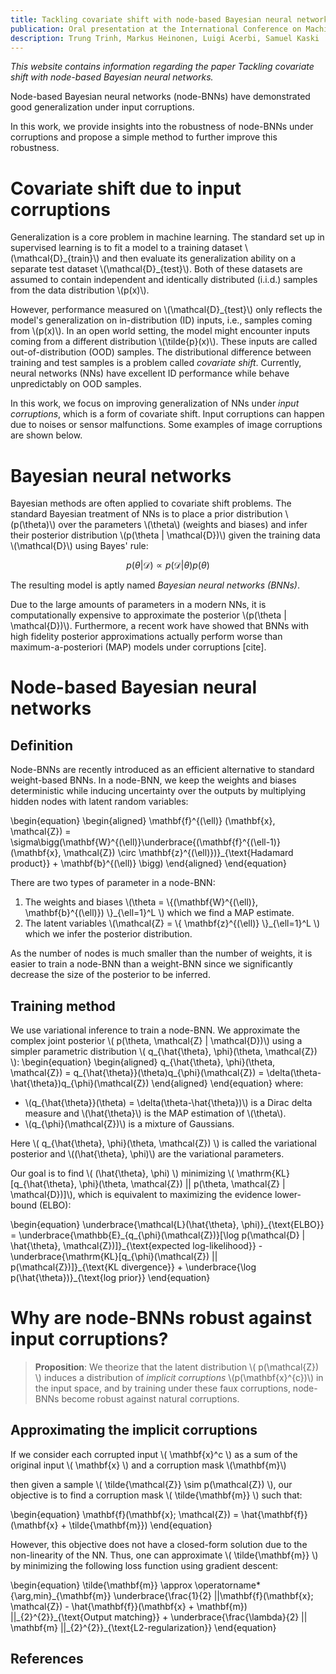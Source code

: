 ```yaml
---
title: Tackling covariate shift with node-based Bayesian neural networks
publication: Oral presentation at the International Conference on Machine Learning (ICML) 2022
description: Trung Trinh, Markus Heinonen, Luigi Acerbi, Samuel Kaski
---
```


*This website contains information regarding the paper Tackling covariate shift with node-based Bayesian neural networks.*

Node-based Bayesian neural networks (node-BNNs) have demonstrated good generalization under input corruptions.

In this work, we provide insights into the robustness of node-BNNs under corruptions and propose a simple method to further improve this robustness.

# Covariate shift due to input corruptions
Generalization is a core problem in machine learning.
The standard set up in supervised learning is to fit a model to a training dataset \\(\mathcal{D}\_{train}\\) and then evaluate its generalization ability on a separate test dataset \\(\mathcal{D}\_{test}\\). Both of these datasets are assumed to contain independent and identically distributed (i.i.d.) samples from the data distribution \\(p(x)\\).

However, performance measured on \\(\mathcal{D}\_{test}\\) only reflects the model's generalization on in-distribution (ID) inputs, i.e., samples coming from \\(p(x)\\). In an open world setting, the model might encounter inputs coming from a different distribution \\(\tilde{p}(x)\\). These inputs are called out-of-distribution (OOD) samples.
The distributional difference between training and test samples is a problem called *covariate shift*.
Currently, neural networks (NNs) have excellent ID performance while behave unpredictably on OOD samples.

In this work, we focus on improving generalization of NNs under *input corruptions*, which is a form of covariate shift.
Input corruptions can happen due to noises or sensor malfunctions.
Some examples of image corruptions are shown below.

# Bayesian neural networks
Bayesian methods are often applied to covariate shift problems.
The standard Bayesian treatment of NNs is to place a prior distribution \\(p(\theta)\\) over the parameters \\(\theta\\) (weights and biases) and infer their posterior distribution \\(p(\theta \| \mathcal{D})\\) given the training data \\(\mathcal{D}\\) using Bayes' rule:

$$p(\theta | \mathcal{D}) \propto p(\mathcal{D}|\theta)p(\theta)$$

The resulting model is aptly named *Bayesian neural networks (BNNs)*.

Due to the large amounts of parameters in a modern NNs, it is computationally expensive to approximate the posterior \\(p(\theta \| \mathcal{D})\\). 
Furthermore, a recent work have showed that BNNs with high fidelity posterior approximations actually perform worse than maximum-a-posteriori (MAP) models under corruptions [cite].

# Node-based Bayesian neural networks
## Definition
Node-BNNs are recently introduced as an efficient alternative to standard weight-based BNNs.
In a node-BNN, we keep the weights and biases deterministic while inducing uncertainty over the outputs by multiplying hidden nodes with latent random variables:

\begin{equation}
\begin{aligned}
    \mathbf{f}^{(\ell)} (\mathbf{x}, \mathcal{Z}) = \sigma\bigg(\mathbf{W}^{(\ell)}\underbrace{(\mathbf{f}^{(\ell-1)} (\mathbf{x}, \mathcal{Z}) \circ \mathbf{z}^{(\ell)})}_{\text{Hadamard product}} + \mathbf{b}^{(\ell)} \bigg)
\end{aligned}
\end{equation}

There are two types of parameter in a node-BNN:

1. The weights and biases \\(\theta = \\{(\mathbf{W}^{(\ell)}, \mathbf{b}^{(\ell)}) \\}\_{\ell=1}^L \\) which we find a MAP estimate.
2. The latent variables \\(\mathcal{Z} = \\{ \mathbf{z}^{(\ell)} \\}\_{\ell=1}^L \\) which we infer the posterior distribution.

As the number of nodes is much smaller than the number of weights, it is easier to train a node-BNN than a weight-BNN since we significantly decrease the size of the posterior to be inferred.

## Training method

We use variational inference to train a node-BNN.
We approximate the complex joint posterior \\( p(\theta, \mathcal{Z} \| \mathcal{D})\\) using a simpler parametric distribution \\( q\_{\hat{\theta}, \phi}(\theta, \mathcal{Z}) \\):
\begin{equation}
\begin{aligned}
    q_{\hat{\theta}, \phi}(\theta, \mathcal{Z}) = q_{\hat{\theta}}(\theta)q_{\phi}(\mathcal{Z}) = \delta(\theta-\hat{\theta})q_{\phi}(\mathcal{Z})
\end{aligned}
\end{equation}
where:
- \\(q_{\hat{\theta}}(\theta) = \delta(\theta-\hat{\theta})\\) is a Dirac delta measure and \\(\hat{\theta}\\) is the MAP estimation of \\(\theta\\).
- \\(q_{\phi}(\mathcal{Z})\\) is a mixture of Gaussians.

Here \\( q\_{\hat{\theta}, \phi}(\theta, \mathcal{Z}) \\) is called the variational posterior and \\((\hat{\theta}, \phi)\\) are the variational parameters.

Our goal is to find \\( (\hat{\theta}, \phi) \\) minimizing \\( \mathrm{KL}[q\_{\hat{\theta}, \phi}(\theta, \mathcal{Z}) \|\| p(\theta, \mathcal{Z} \| \mathcal{D})]\\), which is equivalent to maximizing the evidence lower-bound (ELBO):

\begin{equation}
    \underbrace{\mathcal{L}(\hat{\theta}, \phi)}\_{\text{ELBO}} = \underbrace{\mathbb{E}\_{q\_{\phi}(\mathcal{Z})}[\log p(\mathcal{D} \| \hat{\theta}, \mathcal{Z})]}\_{\text{expected log-likelihood}} - \underbrace{\mathrm{KL}[q\_{\phi}(\mathcal{Z}) \|\| p(\mathcal{Z})]}\_{\text{KL divergence}} + \underbrace{\log p(\hat{\theta})}\_{\text{log prior}}
\end{equation}

# Why are node-BNNs robust against input corruptions?

> **Proposition**: We theorize that the latent distribution \\( p(\mathcal{Z}) \\) induces a distribution of *implicit corruptions* \\(p(\mathbf{x}^{c})\\) in the input space, and by training under these faux corruptions, node-BNNs become robust against natural corruptions.

## Approximating the implicit corruptions

If we consider each corrupted input \\( \mathbf{x}^c \\) as a sum of the original input \\( \mathbf{x} \\) and a corruption mask \\(\mathbf{m}\\)

then given a sample \\( \tilde{\mathcal{Z}} \sim p(\mathcal{Z}) \\), our objective is to find a corruption mask \\( \tilde{\mathbf{m}} \\) such that:

\begin{equation}
    \mathbf{f}(\mathbf{x}; \mathcal{Z}) = \hat{\mathbf{f}}(\mathbf{x} + \tilde{\mathbf{m}})
\end{equation}

However, this objective does not have a closed-form solution due to the non-linearity of the NN. Thus, one can approximate \\( \tilde{\mathbf{m}} \\) by minimizing the following loss function using gradient descent:

\begin{equation}
    \tilde{\mathbf{m}} \approx \operatorname*{\arg\,min}\_{\mathbf{m}} \underbrace{\frac{1}{2} \|\|\mathbf{f}(\mathbf{x}; \mathcal{Z}) - \hat{\mathbf{f}}(\mathbf{x} + \mathbf{m}) \|\|\_{2}^{2}}\_{\text{Output matching}} + \underbrace{\frac{\lambda}{2} \|\| \mathbf{m} \|\|\_{2}^{2}}\_{\text{L2-regularization}}
\end{equation}

## References

